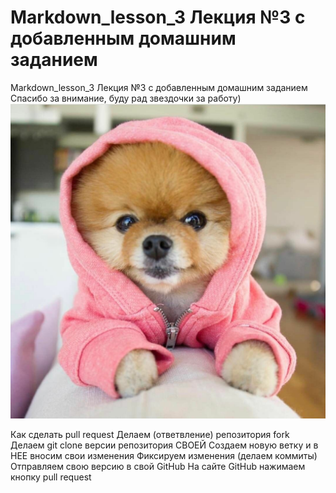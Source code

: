 # Markdown_lesson_3 Лекция №3 с добавленным домашним заданием
Markdown_lesson_3   Лекция №3 с добавленным домашним заданием
Спасибо за внимание, буду рад звездочки за работу)
![DOG](dog.jpg)

Как сделать pull request
Делаем   (ответвление) репозитория fork
Делаем git clone   версии репозитория СВОЕЙ
Создаем новую ветку и в НЕЕ вносим свои изменения
Фиксируем изменения (делаем коммиты)
Отправляем свою версию в свой GitHub
На сайте GitHub нажимаем кнопку pull request
